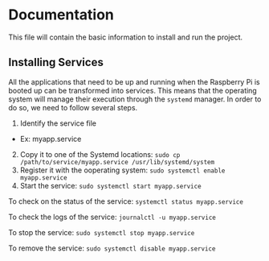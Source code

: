 # Documentation

This file will contain the basic information to install and run the project.

## Installing Services

All the applications that need to be up and running when the Raspberry Pi is booted up can be transformed into services. This means that the operating system will manage their execution through the `systemd` manager. In order to do so, we need to follow several steps.

1. Identify the service file
  * Ex: myapp.service
2. Copy it to one of the Systemd locations: `sudo cp /path/to/service/myapp.service /usr/lib/systemd/system`
3. Register it with the ooperating system: `sudo systemctl enable myapp.service`
4. Start the service: `sudo systemctl start myapp.service`

To check on the status of the service: `systemctl status myapp.service`

To check the logs of the service: `journalctl -u myapp.service`

To stop the service: `sudo systemctl stop myapp.service`

To remove the service: `sudo systemctl disable myapp.service`
